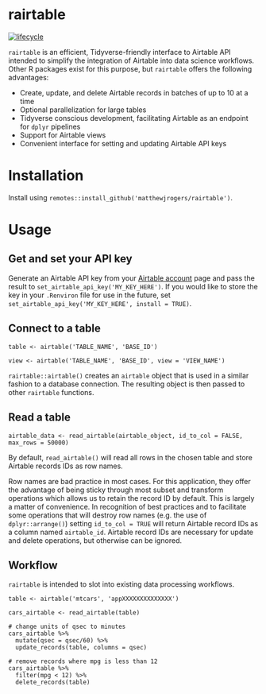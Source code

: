 # rairtable
[![lifecycle](https://img.shields.io/badge/lifecycle-maturing-blue.svg)](https://www.tidyverse.org/lifecycle/#maturing)

`rairtable` is an efficient, Tidyverse-friendly interface to Airtable API intended to simplify the integration of Airtable into data science workflows. Other R packages exist for this purpose, but `rairtable` offers the following advantages:

- Create, update, and delete Airtable records in batches of up to 10 at a time
- Optional parallelization for large tables
- Tidyverse conscious development, facilitating Airtable as an endpoint for `dplyr` pipelines
- Support for Airtable views
- Convenient interface for setting and updating Airtable API keys

# Installation

Install using `remotes::install_github('matthewjrogers/rairtable')`.

# Usage

## Get and set your API key
Generate an Airtable API key from your [Airtable account](http://airtable.com/account) page and pass the result to `set_airtable_api_key('MY_KEY_HERE')`. If you would like to store the key in your `.Renviron` file for use in the future, set `set_airtable_api_key('MY_KEY_HERE', install = TRUE)`.

## Connect to a table

```
table <- airtable('TABLE_NAME', 'BASE_ID')

view <- airtable('TABLE_NAME', 'BASE_ID', view = 'VIEW_NAME')

```
`rairtable::airtable()` creates an `airtable` object that is used in a similar fashion to a database connection. The resulting object is then passed to other `rairtable` functions.

## Read a table

```
airtable_data <- read_airtable(airtable_object, id_to_col = FALSE, max_rows = 50000)
```

By default, `read_airtable()` will read all rows in the chosen table and store Airtable records IDs as row names. 

Row names are bad practice in most cases. For this application, they offer the advantage of being sticky through most subset and transform operations which allows us to retain the record ID by default. This is largely a matter of convenience. In recognition of best practices and to facilitate some operations that will destroy row names (e.g. the use of `dplyr::arrange()`) setting `id_to_col = TRUE` will return Airtable record IDs as a column named `airtable_id`. Airtable record IDs are necessary for update and delete operations, but otherwise can be ignored.

## Workflow

`rairtable` is intended to slot into existing data processing workflows.

```
table <- airtable('mtcars', 'appXXXXXXXXXXXXXX')

cars_airtable <- read_airtable(table)

# change units of qsec to minutes
cars_airtable %>%
  mutate(qsec = qsec/60) %>%
  update_records(table, columns = qsec)

# remove records where mpg is less than 12
cars_airtable %>%
  filter(mpg < 12) %>%
  delete_records(table)

```
